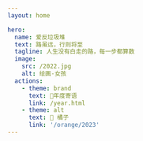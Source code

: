 ```yaml
---
layout: home

hero:
  name: 爱反垃圾堆
  text: 路虽远，行则将至
  tagline: 人生没有白走的路，每一步都算数
  image:
    src: /2022.jpg
    alt: 绘画-女孩
  actions:
    - theme: brand
      text: 🌱年度寄语
      link: /year.html
    - theme: alt
      text: 🍊 橘子
      link: '/orange/2023'
---
```


